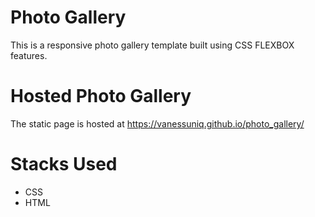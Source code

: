 # Photo Gallery

This is a responsive photo gallery template built using CSS FLEXBOX features.

# Hosted Photo Gallery

The static page is hosted at https://vanessuniq.github.io/photo_gallery/

# Stacks Used
  - CSS
  - HTML
